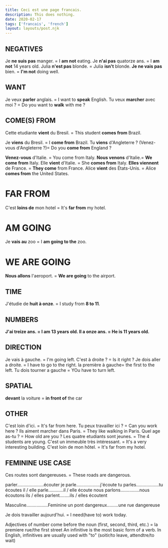 ```yaml
---
title: Ceci est une page francais.
description: This does nothing.
date: 2020-02-17
tags: ['francais', 'french']
layout: layouts/post.njk
---
```


## NEGATIVES
Je <b>ne suis pas</b> manger. = I <b>am not</b> eating.
Je <b>n'ai pas</b> quatorze ans. = I <b>am not</b> 14 years old.
Julia <b>n'est pas</b> blonde. = Julia <b>isn't</b> blonde.
<b>Je ne vais pas</b> bien. = <b>I'm not</b> doing well.



## WANT
Je veux <b>parler</b> anglais. = I want to <b>speak</b> English.
Tu veux <b>marcher</b> avec moi ? = Do you want to <b>walk</b> with me ?


## COME(S) FROM
Cette etudiante <b>vient</b> du Bresil. = This student <b>comes from</b> Brazil.

Je <b>viens</b> du Bresil. = I <b>come from</b> Brazil.
Tu <b>viens</b> d'Angleterre ? (Venez-vous d'Angleterre ?)= Do you <b>come from</b> England ?

<b>Venez-vous</b> d'Italie. = You come from Italy. 
<b>Nous venons</b> d'Italie.= <b>We come from</b> Italy.
Elle <b>vient</b> d'Italie. = She <b>comes from</b> Italy.
<b>Elles viennent</b> de France. = <b>They come</b> from France.
Alice <b>vient</b> des États-Unis. = Alice <b>comes from</b> the United States.

# FAR FROM
C'est <b>loins de</b> mon hotel = It's <b>far from</b> my hotel.

# AM GOING
Je <b>vais au</b> zoo = I <b>am going to the</b> zoo.

# WE ARE GOING
<b>Nous allons</b> l'aeroport. = <b>We are going</b> to the airport.

## TIME
J'étudie de <b>huit à onze</b>. = I study from <b>8 to 11</b>.

## NUMBERS
<b>J'ai treize ans. = I am 13 years old.
Il a onze ans. = He is 11 years old.</b>

## DIRECTION
Je vais à gauche. = I'm going left.
C'est à droite ? = Is it right ?
Je dois aller a droite. = I have to go to the right.
la première à gauche= the first to the left.
Tu dois tourner a gauche = YOu have to turn left. 


## SPATIAL
<b>devant</b> la voiture = <b>in front of</b> the car


## OTHER
C'est loin d'ici. = It's far from here.
Tu peux travailler ici ? = Can you work here ?
Ils aiment marcher dans Paris. = They like walking in Paris.
Quel age as-tu ? = How old are you ?
Les quatre etudiants sont jeunes. = The 4 students are young.
C'est un immeuble très intéressant. = It's a very interesting building.
C'est loin de mon hôtel. = It's far from my hotel.

## FEMININE USE CASE
Ces routes sont dangereuses. = These roads are dangerous.

parler.....................écouter
je parle...................j'écoute
tu parles..................tu écoutes
il / elle parle............il / elle écoute
nous parlons...............nous écoutons
ils / elles parlent........ils / elles écoutent

Masculine.................Feminine
un pont dangereux.........une rue dangereuse


Je dois travailler aujourd'hui. = I need(have to) work today.


Adjectives of number come before the noun (first, second, third, etc.) = la premiere rue/the first street
An infinitive is the most basic form of a verb. In English, infinitives are usually used with "to" (soitir/to leave, attendtre/to wait)
